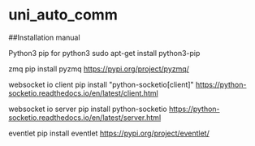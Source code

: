 # uni_auto_comm

##Installation manual

Python3
pip for python3
sudo apt-get install python3-pip

zmq
pip install pyzmq
https://pypi.org/project/pyzmq/

websocket io client
pip install "python-socketio[client]"
https://python-socketio.readthedocs.io/en/latest/client.html

websocket io server
pip install python-socketio
https://python-socketio.readthedocs.io/en/latest/server.html

eventlet
pip install eventlet
https://pypi.org/project/eventlet/
